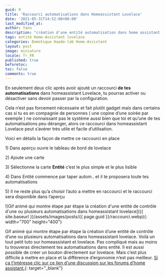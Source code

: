 ```yaml
---
guid: 9
title: 'Raccourci automatisations dans Homeassistant Lovelace'
date: '2021-05-31T14:52:00+00:00'
last_modified_at:
author: Yann
description: "création d'une entité automatisation dans home assistant et lovelace"
tags: entité Home-Assistant lovelace
categories: Domotique Haade-lab Home-Assistant
layout: post
image: miniature
locale: fr_FR
published: true
beforetoc:
toc: false
comments: true
---
```


En seulement deux clic après avoir ajouté un raccourci **de tes automatisations** dans homeassistant Lovelace, tu pourras activer ou désactiver sans devoir passer par la configuration.

Cela n’est pas forcement nécessaire et fait plutôt gadget mais dans certains cas si tu es en compagnie de personnes ( une copine d’une soirée par exemple ) ne connaissant pas le système aussi bien que toi et qu’une de tes automatisations peu déranger, alors ce raccourci dans homeassistant Lovelace peut s’avérer très utile et facile d’utilisation.

Voici en détails la façon de mettre ce raccourci en place

1\) Dans aperçu ouvre le tableau de bord de lovelace

2\) Ajoute une carte

3\) Sélectionne la carte **Entité** c’est le plus simple et le plus lisible

4\) Dans Entité commence par taper autom.. et il te proposera toute tes automatisations

5\) Il ne reste plus qu’a choisir l’auto a mettre en raccourci et le raccourci sera disponible dans l’aperçu

![Gif animé qui montre étape par étape la création d'une entité de contrôle d'une ou plusieurs automatisations dans homeassistant lovelace]({{ site.baseurl }}/assets/images/posts/{{ page.guid }}/raccourci.webp){: width="700" height="400"}

Gif animé qui montre étape par étape la création d’une entité de contrôle d’une ou plusieurs automatisations dans homeassistant lovelace. Voilà un tout petit tuto sur homeassistant et lovelace. Pas compliqué mais au moins tu trouveras directement tes automatisations dans entité. Il est aussi possible de créer un bouton directement sur lovelace. Mais c’est plus difficile à mettre en place et la différence d’ergonomie n’est pas meilleur. [Si ça t’intéresse clic sur ce lien d’une discussion sur les forums d’home assistant.](https://community.home-assistant.io/t/how-can-i-execute-an-automation-from-a-lovelace-button/211426/5){: target="_blank"}
